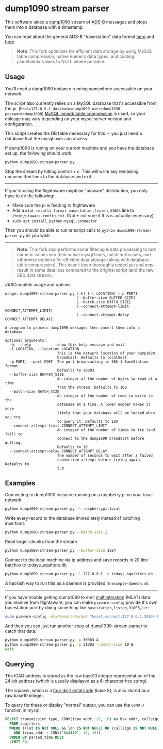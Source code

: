# dump1090 stream parser

This software takes a [dump1090](https://github.com/antirez/dump1090) stream of [ADS-B](https://en.wikipedia.org/wiki/Automatic_dependent_surveillance_%E2%80%93_broadcast) messages and plops them into a database with a timestamp.

You can read about the general ADS-B "basestation" data format [here](http://woodair.net/SBS/Article/Barebones42_Socket_Data.htm) and [here](https://github.com/wiseman/node-sbs1/blob/master/README.md).

> **Note**: This fork optimizes for efficient data storage by using MySQL table compression, native numeric data types, and casting placeholder values to NULL where possible.

## Usage

You'll need a dump1090 instance running somewhere accessable on your network.

The script also currently relies on a MySQL database that's accessible from the pi. (`host=127.0.0.1 database=dump1090 user=dump1090 password=dump1090`) [MySQL innodb table compression](https://dev.mysql.com/doc/refman/5.7/en/innodb-compression-background.html) is used, so your mileage may vary depending on your mysql server version and configuration.

This script creates the DB table necessary for this -- you just need a database that the mysql user can access.

If dump1090 is runing on your current machine and you have the database set up, the following should work:

```sh
python dump1090-stream-parser.py
```

Stop the stream by hitting control + c. This will write any remaining uncommitted lines to the database and exit.

---

If you're using the flightaware raspbian "piaware" distribution, you only have to do the following:

* Make sure the pi is feeding to flightaware
* Add a `mlat-results-format basestation,listen,31003` line to `/boot/piaware-config.txt`. (Note: not sure if this is actually necessary)
* `sudo apt install python-mysql.connector`

Then you should be able to run or script calls to `python dump1090-stream-parser.py` as you wish.

---

> **Note**: This fork also performs some filtering & data processing to turn numeric values into their native mysql times, catch null values, and otherwise optimize for efficient data storage (along with database table compression). This hasn’t been thoroughly tested yet and *may* result in some data loss compared to the original script (and the raw SBS data stream).

###Complete usage and options

```
usage: dump1090-stream-parser.py [-h] [-l LOCATION] [-p PORT]
                                 [--buffer-size BUFFER_SIZE]
                                 [--batch-size BATCH_SIZE]
                                 [--connect-attempt-limit CONNECT_ATTEMPT_LIMIT]
                                 [--connect-attempt-delay CONNECT_ATTEMPT_DELAY]

A program to process dump1090 messages then insert them into a database

optional arguments:
  -h, --help            show this help message and exit
  -l LOCATION, --location LOCATION
                        This is the network location of your dump1090
                        broadcast. Defaults to localhost
  -p PORT, --port PORT  The port broadcasting in SBS-1 BaseStation format.
                        Defaults to 30003
  --buffer-size BUFFER_SIZE
                        An integer of the number of bytes to read at a time
                        from the stream. Defaults to 100
  --batch-size BATCH_SIZE
                        An integer of the number of rows to write to the
                        database at a time. A lower number makes it more
                        likely that your database will be locked when you try
                        to query it. Defaults to 100
  --connect-attempt-limit CONNECT_ATTEMPT_LIMIT
                        An integer of the number of times to try (and fail) to
                        connect to the dump1090 broadcast before qutting.
                        Defaults to 10
  --connect-attempt-delay CONNECT_ATTEMPT_DELAY
                        The number of seconds to wait after a failed
                        connection attempt before trying again. Defaults to
                        5.0
```

## Examples

Connecting to dump1090 instance running on a raspberry pi on your local network

```sh
python dump1090-stream-parser.py -l raspberrypi.local
```

Write every record to the database immediately instead of batching insertions
```sh
python dump1090-stream-parser.py --batch-size 1
```

Read larger chunks from the stream
```sh
python dump1090-stream-parser.py --buffer-size 1024
```

Connect to the local machine via ip address and save records in 20 line batches to todays_squitters.db
```sh
python dump1090-stream-parser.py -l 127.0.0.1 -d todays_squitters.db --batch-size 20
```

A hackish way to run this as a daemon is provided in `example-daemon.sh`.

---

If you have trouble getting dump1090 to emit [multilateration](https://en.wikipedia.org/wiki/Multilateration) (MLAT) data you receive from flightaware, you can make `piaware-config` provide it's own basestation port by doing something like `basestation,listen,31003`, i.e.:

```sh
sudo piaware-config -mlatResultsFormat "beast,connect,127.0.0.1:30104 beast,connect,feed.adsbexchange.com:30005 basestation,listen,31003"
```

And then you can just run another copy of dump1090-stream-parser to catch that data.
```sh
python dump1090-stream-parser.py -p 30003 &
python dump1090-stream-parser.py -p 31003 --batch-size 10 &
wait
```


## Querying

The ICAO address is stored as the raw base10 integer representation of the
24-bit address (which is usually displayed as a 6-character hex string).

The squawk, which is a [four digit octal code](https://en.wikipedia.org/wiki/Transponder_(aeronautics)#Transponder_codes) (base 8), is also stored as a raw base10 integer.

To query for these or display "normal" output, you can use the `CONV()` function in mysql:

```sql
SELECT transmission_type, CONV(icao_addr, 10, 16) as hex_addr, callsign, altitude, lat, lon, ground_speed, track, CONV(decimal_squawk, 10, 8) as squawk, parsed_time as utctime
  FROM squitters
  WHERE ((lat IS NOT NULL && lon IS NOT NULL) OR (callsign IS NOT NULL))
    AND (icao_addr = CONV("AA3410", 16, 10))
  ORDER BY parsed_time DESC
  LIMIT 50;
```
